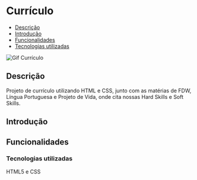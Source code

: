 # Currículo 

* [Descrição](#descri%C3%A7%C3%A3o)
* [Introdução](#introdu%C3%A7%C3%A3o)
* [Funcionalidades](#funcionalidades)
* [Tecnologias utilizadas](#tecnologias-utilizadas)

![Gif Currículo](img/gif)

## Descrição
Projeto de currículo utilizando HTML e CSS, junto com as matérias de FDW, Língua Portuguesa e Projeto de Vida, onde cita nossas Hard Skills e Soft Skills.

## Introdução

## Funcionalidades 

### Tecnologias utilizadas 
HTML5 e CSS


